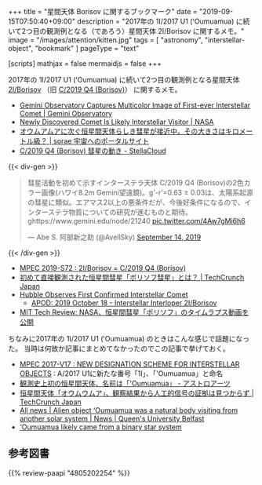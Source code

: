 +++
title = "星間天体 Borisov に関するブックマーク"
date =  "2019-09-15T07:50:40+09:00"
description = "2017年の 1I/2017 U1 (ʻOumuamua) に続いて2つ目の観測例となる（であろう）星間天体 2I/Borisov に関するメモ。"
image = "/images/attention/kitten.jpg"
tags = [ "astronomy", "interstellar-object", "bookmark" ]
pageType = "text"

[scripts]
  mathjax = false
  mermaidjs = false
+++

2017年の 1I/2017 U1 (ʻOumuamua) に続いて2つ目の観測例となる星間天体 [2I/Borisov](https://www.minorplanetcenter.net/mpec/K19/K19S72.html) （旧 [C/2019 Q4 (Borisov)](https://minorplanetcenter.net/mpec/K19/K19RB3.html)） に関するメモ。

- [Gemini Observatory Captures Multicolor Image of First-ever Interstellar Comet | Gemini Observatory](https://www.gemini.edu/node/21240)
- [Newly Discovered Comet Is Likely Interstellar Visitor | NASA](https://www.nasa.gov/feature/jpl/newly-discovered-comet-is-likely-interstellar-visitor/)
- [オウムアムアに次ぐ恒星間天体らしき彗星が接近中。その大きさはキロメートル級？ | sorae 宇宙へのポータルサイト](https://sorae.info/astronomy/2019_9_12_c2019q4.html)
- [C/2019 Q4 (Borisov) 彗星の動き - StellaCloud](https://stellacloud.jp/charts/frqrirkab)

{{< div-gen >}}
<blockquote class="twitter-tweet"><p lang="ja" dir="ltr">彗星活動を初めて示すインターステラ天体 C/2019 Q4 (Borisov)の2色カラー画像(ハワイ8.2m Gemini望遠鏡)。g&#39;-r&#39;=0.63 ± 0.03は、太陽系起源の彗星に類似。エアマス2以上の悪条件だが、今後好条件になるので、インターステラ物質についての研究が進むものと期待。 ghttps://www.gemini.edu/node/21240 <a href="https://t.co/4Aw7gMi6h6">pic.twitter.com/4Aw7gMi6h6</a></p>&mdash; Abe S. 阿部新之助 (@AvellSky) <a href="https://twitter.com/AvellSky/status/1172710521738448897?ref_src=twsrc%5Etfw">September 14, 2019</a></blockquote>
{{< /div-gen >}}

- [MPEC 2019-S72 : 2I/Borisov = C/2019 Q4 (Borisov)](https://www.minorplanetcenter.net/mpec/K19/K19S72.html)
- [初めて直接観測された恒星間彗星「ボリソフ彗星」とは？  |  TechCrunch Japan](https://jp.techcrunch.com/2019/10/17/2019-10-16-feast-your-eyes-the-first-interstellar-comet-ever-directly-observed/)
- [Hubble Observes First Confirmed Interstellar Comet](https://hubblesite.org/contents/news-releases/2019/news-2019-53)
    - [APOD: 2019 October 18 - Interstellar Interloper 2I/Borisov](https://apod.nasa.gov/apod/ap191018.html)
- [MIT Tech Review: NASA、恒星間彗星「ボリソフ」のタイムラプス動画を公開](https://www.technologyreview.jp/nl/watch-interstellar-comet-21-borisov-hurtle-through-space-in-this-hubble-time-lapse/)

ちなみに2017年の 1I/2017 U1 (ʻOumuamua) のときはこんな感じで話題になった。
当時は何故か記事にまとめてなかったのでこの記事で挙げておく。

- [MPEC 2017-V17 : NEW DESIGNATION SCHEME FOR INTERSTELLAR OBJECTS](http://www.minorplanetcenter.net/mpec/K17/K17V17.html) : A/2017 U1に新たな番号「1I」、「'Oumuamua」と命名
- [観測史上初の恒星間天体、名前は「'Oumuamua」 - アストロアーツ](http://www.astroarts.co.jp/article/hl/a/9498_oumuamua)
- [恒星間天体「オウムウムア」、観察結果から人工的信号の証拠は見つからず  |  TechCrunch Japan](http://jp.techcrunch.com/2017/12/15/2017-12-14-observation-of-interstellar-object-oumuamua-shows-no-evidence-of-artificial-signals/)
- [All news | Alien object ‘Oumuamua was a natural body visiting from another solar system | News | Queen's University Belfast](https://www.qub.ac.uk/News/Allnews/AlienobjectOumuamuawasanaturalbodyvisitingfromanothersolarsystemQueensscientists.html)
- [‘Oumuamua likely came from a binary star system](https://www.ras.org.uk/news-and-press/3100-oumuamua-likely-came-from-a-binary-star-system)

## 参考図書

{{% review-paapi "4805202254" %}} <!-- 天体の位置計算 -->
